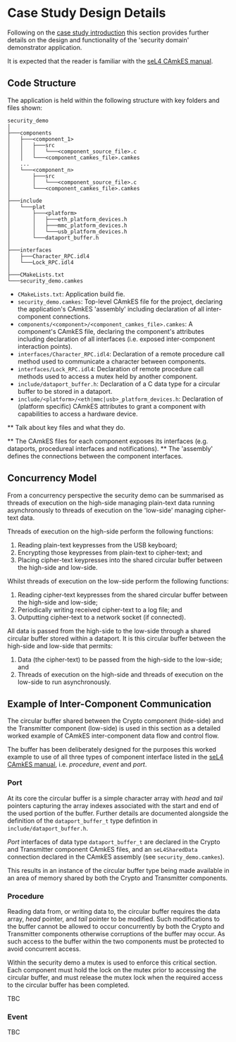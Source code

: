 # Case Study Design Details

Following on the [case study introduction](case_study_intro.md) this section provides further details on the design and functionality of the 'security domain' demonstrator application.

It is expected that the reader is familiar with the [seL4 CAmkES manual](https://docs.sel4.systems/projects/camkes/manual.html).

## Code Structure

The application is held within the following structure with key folders and files shown:

```text
security_demo
│
├───components
│   ├───<component_1>
│   │   ├───src
│   │   │   └───<component_source_file>.c
│   │   └───<component_camkes_file>.camkes
│   ...
│   └───<component_n>
│       ├───src
│       │   └───<component_source_file>.c
│       └───<component_camkes_file>.camkes
│
├───include
│   └───plat
│       ├───<platform>
│       │   ├───eth_platform_devices.h
│       │   ├───mmc_platform_devices.h
│       │   └───usb_platform_devices.h
│       └───dataport_buffer.h
│
├───interfaces
│   ├───Character_RPC.idl4
│   └───Lock_RPC.idl4
│
├───CMakeLists.txt
└───security_demo.camkes
```

- `CMakeLists.txt`: Application build fie.
- `security_demo.camkes`: Top-level CAmkES file for the project, declaring the application's CAmkES 'assembly' including declaration of all inter-component connections.
- `components/<component>/<component_camkes_file>.camkes`: A component's CAmkES file, declaring the component's attributes including declaration of all interfaces (i.e. exposed inter-component interaction points).
- `interfaces/Character_RPC.idl4`: Declaration of a remote procedure call method used to communicate a character between components.
- `interfaces/Lock_RPC.idl4`: Declaration of remote procedure call methods used to access a mutex held by another component.
- `include/dataport_buffer.h`: Declaration of a C data type for a circular buffer to be stored in a dataport.
- `include/<platform>/<eth|mmc|usb>_platform_devices.h`: Declaration of (platform specific) CAmkES attributes to grant a component with capabilities to access a hardware device.

** Talk about key files and what they do.

** The CAmkES files for each component exposes its interfaces (e.g. dataports, procedureal interfaces and notifications).
** The 'assembly' defines the connections between the component interfaces.

## Concurrency Model

From a concurrency perspective the security demo can be summarised as threads of execution on the high-side managing plain-text data running asynchronously to  threads of execution on the 'low-side' managing cipher-text data.

Threads of execution on the high-side perform the following functions:

1. Reading plain-text keypresses from the USB keyboard;
2. Encrypting those keypresses from plain-text to cipher-text; and
3. Placing cipher-text keypresses into the shared circular buffer between the high-side and low-side.

Whilst threads of execution on the low-side perform the following functions:

1. Reading cipher-text keypresses from the shared circular buffer between the high-side and low-side;
2. Periodically writing received cipher-text to a log file; and
3. Outputting cipher-text to a network socket (if connected).

All data is passed from the high-side to the low-side through a shared circular buffer stored within a dataport. It is this circular buffer between the high-side and low-side that permits:

1. Data (the cipher-text) to be passed from the high-side to the low-side; and
2. Threads of execution on the high-side and threads of execution on the low-side to run asynchronously.

## Example of Inter-Component Communication

The circular buffer shared between the Crypto component (hide-side) and the Transmitter component (low-side) is used in this section as a detailed worked example of CAmkES inter-component data flow and control flow.

The buffer has been deliberately designed for the purposes this worked example to use of all three types of component interface listed in the [seL4 CAmkES manual](https://docs.sel4.systems/projects/camkes/manual.html), i.e. *procedure*, *event* and *port*.

### Port

At its core the circular buffer is a simple character array with *head* and *tail* pointers capturing the array indexes associated with the start and end of the used portion of the buffer. Further details are documented alongside the definition of the `dataport_buffer_t` type defintion in `include/dataport_buffer.h`.

*Port* interfaces of data type `dataport_buffer_t` are declared in the Crypto and Transmitter component CAmkES files, and an `seL4SharedData` connection declared in the CAmkES assembly (see `security_demo.camkes`).

This results in an instance of the circular buffer type being made available in an area of memory shared by both the Crypto and Transmitter components.

### Procedure

Reading data from, or writing data to, the circular buffer requires the data array, *head* pointer, and *tail* pointer to be modified. Such modifications to the buffer cannot be allowed to occur concurrently by both the Crypto and Transmitter components otherwise corruptions of the buffer may occur. As such access to the buffer within the two components must be protected to avoid concurrent access.

Within the security demo a mutex is used to enforce this critical section. Each component must hold the lock on the mutex prior to accessing the circular buffer, and must release the mutex lock when the required access to the circular buffer has been completed.

TBC

### Event

TBC

